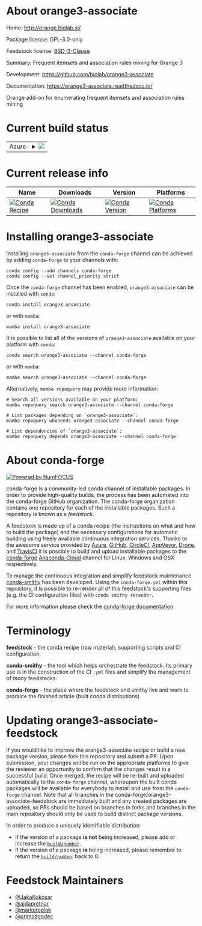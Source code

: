 About orange3-associate
=======================

Home: http://orange.biolab.si/

Package license: GPL-3.0-only

Feedstock license: [BSD-3-Clause](https://github.com/conda-forge/orange3-associate-feedstock/blob/master/LICENSE.txt)

Summary: Frequent itemsets and association rules mining for Orange 3

Development: https://github.com/biolab/orange3-associate

Documentation: https://orange3-associate.readthedocs.io/

Orange add-on for enumerating frequent itemsets and association rules mining


Current build status
====================


<table>
    
  <tr>
    <td>Azure</td>
    <td>
      <details>
        <summary>
          <a href="https://dev.azure.com/conda-forge/feedstock-builds/_build/latest?definitionId=13960&branchName=master">
            <img src="https://dev.azure.com/conda-forge/feedstock-builds/_apis/build/status/orange3-associate-feedstock?branchName=master">
          </a>
        </summary>
        <table>
          <thead><tr><th>Variant</th><th>Status</th></tr></thead>
          <tbody><tr>
              <td>linux_64_python3.10.____cpython</td>
              <td>
                <a href="https://dev.azure.com/conda-forge/feedstock-builds/_build/latest?definitionId=13960&branchName=master">
                  <img src="https://dev.azure.com/conda-forge/feedstock-builds/_apis/build/status/orange3-associate-feedstock?branchName=master&jobName=linux&configuration=linux%20linux_64_python3.10.____cpython" alt="variant">
                </a>
              </td>
            </tr><tr>
              <td>linux_64_python3.8.____cpython</td>
              <td>
                <a href="https://dev.azure.com/conda-forge/feedstock-builds/_build/latest?definitionId=13960&branchName=master">
                  <img src="https://dev.azure.com/conda-forge/feedstock-builds/_apis/build/status/orange3-associate-feedstock?branchName=master&jobName=linux&configuration=linux%20linux_64_python3.8.____cpython" alt="variant">
                </a>
              </td>
            </tr><tr>
              <td>linux_64_python3.9.____cpython</td>
              <td>
                <a href="https://dev.azure.com/conda-forge/feedstock-builds/_build/latest?definitionId=13960&branchName=master">
                  <img src="https://dev.azure.com/conda-forge/feedstock-builds/_apis/build/status/orange3-associate-feedstock?branchName=master&jobName=linux&configuration=linux%20linux_64_python3.9.____cpython" alt="variant">
                </a>
              </td>
            </tr><tr>
              <td>osx_64_python3.10.____cpython</td>
              <td>
                <a href="https://dev.azure.com/conda-forge/feedstock-builds/_build/latest?definitionId=13960&branchName=master">
                  <img src="https://dev.azure.com/conda-forge/feedstock-builds/_apis/build/status/orange3-associate-feedstock?branchName=master&jobName=osx&configuration=osx%20osx_64_python3.10.____cpython" alt="variant">
                </a>
              </td>
            </tr><tr>
              <td>osx_64_python3.8.____cpython</td>
              <td>
                <a href="https://dev.azure.com/conda-forge/feedstock-builds/_build/latest?definitionId=13960&branchName=master">
                  <img src="https://dev.azure.com/conda-forge/feedstock-builds/_apis/build/status/orange3-associate-feedstock?branchName=master&jobName=osx&configuration=osx%20osx_64_python3.8.____cpython" alt="variant">
                </a>
              </td>
            </tr><tr>
              <td>osx_64_python3.9.____cpython</td>
              <td>
                <a href="https://dev.azure.com/conda-forge/feedstock-builds/_build/latest?definitionId=13960&branchName=master">
                  <img src="https://dev.azure.com/conda-forge/feedstock-builds/_apis/build/status/orange3-associate-feedstock?branchName=master&jobName=osx&configuration=osx%20osx_64_python3.9.____cpython" alt="variant">
                </a>
              </td>
            </tr><tr>
              <td>win_64_python3.10.____cpython</td>
              <td>
                <a href="https://dev.azure.com/conda-forge/feedstock-builds/_build/latest?definitionId=13960&branchName=master">
                  <img src="https://dev.azure.com/conda-forge/feedstock-builds/_apis/build/status/orange3-associate-feedstock?branchName=master&jobName=win&configuration=win%20win_64_python3.10.____cpython" alt="variant">
                </a>
              </td>
            </tr><tr>
              <td>win_64_python3.8.____cpython</td>
              <td>
                <a href="https://dev.azure.com/conda-forge/feedstock-builds/_build/latest?definitionId=13960&branchName=master">
                  <img src="https://dev.azure.com/conda-forge/feedstock-builds/_apis/build/status/orange3-associate-feedstock?branchName=master&jobName=win&configuration=win%20win_64_python3.8.____cpython" alt="variant">
                </a>
              </td>
            </tr><tr>
              <td>win_64_python3.9.____cpython</td>
              <td>
                <a href="https://dev.azure.com/conda-forge/feedstock-builds/_build/latest?definitionId=13960&branchName=master">
                  <img src="https://dev.azure.com/conda-forge/feedstock-builds/_apis/build/status/orange3-associate-feedstock?branchName=master&jobName=win&configuration=win%20win_64_python3.9.____cpython" alt="variant">
                </a>
              </td>
            </tr>
          </tbody>
        </table>
      </details>
    </td>
  </tr>
</table>

Current release info
====================

| Name | Downloads | Version | Platforms |
| --- | --- | --- | --- |
| [![Conda Recipe](https://img.shields.io/badge/recipe-orange3--associate-green.svg)](https://anaconda.org/conda-forge/orange3-associate) | [![Conda Downloads](https://img.shields.io/conda/dn/conda-forge/orange3-associate.svg)](https://anaconda.org/conda-forge/orange3-associate) | [![Conda Version](https://img.shields.io/conda/vn/conda-forge/orange3-associate.svg)](https://anaconda.org/conda-forge/orange3-associate) | [![Conda Platforms](https://img.shields.io/conda/pn/conda-forge/orange3-associate.svg)](https://anaconda.org/conda-forge/orange3-associate) |

Installing orange3-associate
============================

Installing `orange3-associate` from the `conda-forge` channel can be achieved by adding `conda-forge` to your channels with:

```
conda config --add channels conda-forge
conda config --set channel_priority strict
```

Once the `conda-forge` channel has been enabled, `orange3-associate` can be installed with `conda`:

```
conda install orange3-associate
```

or with `mamba`:

```
mamba install orange3-associate
```

It is possible to list all of the versions of `orange3-associate` available on your platform with `conda`:

```
conda search orange3-associate --channel conda-forge
```

or with `mamba`:

```
mamba search orange3-associate --channel conda-forge
```

Alternatively, `mamba repoquery` may provide more information:

```
# Search all versions available on your platform:
mamba repoquery search orange3-associate --channel conda-forge

# List packages depending on `orange3-associate`:
mamba repoquery whoneeds orange3-associate --channel conda-forge

# List dependencies of `orange3-associate`:
mamba repoquery depends orange3-associate --channel conda-forge
```


About conda-forge
=================

[![Powered by
NumFOCUS](https://img.shields.io/badge/powered%20by-NumFOCUS-orange.svg?style=flat&colorA=E1523D&colorB=007D8A)](https://numfocus.org)

conda-forge is a community-led conda channel of installable packages.
In order to provide high-quality builds, the process has been automated into the
conda-forge GitHub organization. The conda-forge organization contains one repository
for each of the installable packages. Such a repository is known as a *feedstock*.

A feedstock is made up of a conda recipe (the instructions on what and how to build
the package) and the necessary configurations for automatic building using freely
available continuous integration services. Thanks to the awesome service provided by
[Azure](https://azure.microsoft.com/en-us/services/devops/), [GitHub](https://github.com/),
[CircleCI](https://circleci.com/), [AppVeyor](https://www.appveyor.com/),
[Drone](https://cloud.drone.io/welcome), and [TravisCI](https://travis-ci.com/)
it is possible to build and upload installable packages to the
[conda-forge](https://anaconda.org/conda-forge) [Anaconda-Cloud](https://anaconda.org/)
channel for Linux, Windows and OSX respectively.

To manage the continuous integration and simplify feedstock maintenance
[conda-smithy](https://github.com/conda-forge/conda-smithy) has been developed.
Using the ``conda-forge.yml`` within this repository, it is possible to re-render all of
this feedstock's supporting files (e.g. the CI configuration files) with ``conda smithy rerender``.

For more information please check the [conda-forge documentation](https://conda-forge.org/docs/).

Terminology
===========

**feedstock** - the conda recipe (raw material), supporting scripts and CI configuration.

**conda-smithy** - the tool which helps orchestrate the feedstock.
                   Its primary use is in the construction of the CI ``.yml`` files
                   and simplify the management of *many* feedstocks.

**conda-forge** - the place where the feedstock and smithy live and work to
                  produce the finished article (built conda distributions)


Updating orange3-associate-feedstock
====================================

If you would like to improve the orange3-associate recipe or build a new
package version, please fork this repository and submit a PR. Upon submission,
your changes will be run on the appropriate platforms to give the reviewer an
opportunity to confirm that the changes result in a successful build. Once
merged, the recipe will be re-built and uploaded automatically to the
`conda-forge` channel, whereupon the built conda packages will be available for
everybody to install and use from the `conda-forge` channel.
Note that all branches in the conda-forge/orange3-associate-feedstock are
immediately built and any created packages are uploaded, so PRs should be based
on branches in forks and branches in the main repository should only be used to
build distinct package versions.

In order to produce a uniquely identifiable distribution:
 * If the version of a package **is not** being increased, please add or increase
   the [``build/number``](https://docs.conda.io/projects/conda-build/en/latest/resources/define-metadata.html#build-number-and-string).
 * If the version of a package **is** being increased, please remember to return
   the [``build/number``](https://docs.conda.io/projects/conda-build/en/latest/resources/define-metadata.html#build-number-and-string)
   back to 0.

Feedstock Maintainers
=====================

* [@JakaKokosar](https://github.com/JakaKokosar/)
* [@ajdapretnar](https://github.com/ajdapretnar/)
* [@markotoplak](https://github.com/markotoplak/)
* [@primozgodec](https://github.com/primozgodec/)

